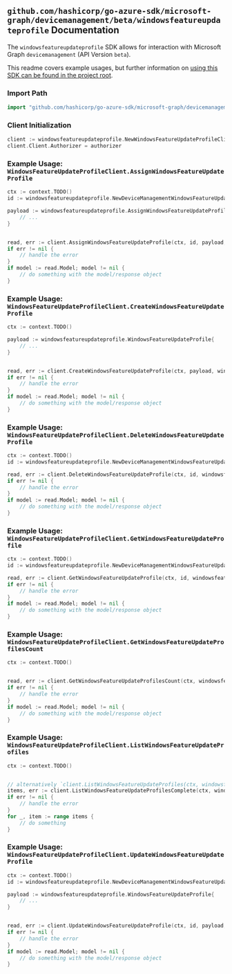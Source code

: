 
## `github.com/hashicorp/go-azure-sdk/microsoft-graph/devicemanagement/beta/windowsfeatureupdateprofile` Documentation

The `windowsfeatureupdateprofile` SDK allows for interaction with Microsoft Graph `devicemanagement` (API Version `beta`).

This readme covers example usages, but further information on [using this SDK can be found in the project root](https://github.com/hashicorp/go-azure-sdk/tree/main/docs).

### Import Path

```go
import "github.com/hashicorp/go-azure-sdk/microsoft-graph/devicemanagement/beta/windowsfeatureupdateprofile"
```


### Client Initialization

```go
client := windowsfeatureupdateprofile.NewWindowsFeatureUpdateProfileClientWithBaseURI("https://graph.microsoft.com")
client.Client.Authorizer = authorizer
```


### Example Usage: `WindowsFeatureUpdateProfileClient.AssignWindowsFeatureUpdateProfile`

```go
ctx := context.TODO()
id := windowsfeatureupdateprofile.NewDeviceManagementWindowsFeatureUpdateProfileID("windowsFeatureUpdateProfileId")

payload := windowsfeatureupdateprofile.AssignWindowsFeatureUpdateProfileRequest{
	// ...
}


read, err := client.AssignWindowsFeatureUpdateProfile(ctx, id, payload, windowsfeatureupdateprofile.DefaultAssignWindowsFeatureUpdateProfileOperationOptions())
if err != nil {
	// handle the error
}
if model := read.Model; model != nil {
	// do something with the model/response object
}
```


### Example Usage: `WindowsFeatureUpdateProfileClient.CreateWindowsFeatureUpdateProfile`

```go
ctx := context.TODO()

payload := windowsfeatureupdateprofile.WindowsFeatureUpdateProfile{
	// ...
}


read, err := client.CreateWindowsFeatureUpdateProfile(ctx, payload, windowsfeatureupdateprofile.DefaultCreateWindowsFeatureUpdateProfileOperationOptions())
if err != nil {
	// handle the error
}
if model := read.Model; model != nil {
	// do something with the model/response object
}
```


### Example Usage: `WindowsFeatureUpdateProfileClient.DeleteWindowsFeatureUpdateProfile`

```go
ctx := context.TODO()
id := windowsfeatureupdateprofile.NewDeviceManagementWindowsFeatureUpdateProfileID("windowsFeatureUpdateProfileId")

read, err := client.DeleteWindowsFeatureUpdateProfile(ctx, id, windowsfeatureupdateprofile.DefaultDeleteWindowsFeatureUpdateProfileOperationOptions())
if err != nil {
	// handle the error
}
if model := read.Model; model != nil {
	// do something with the model/response object
}
```


### Example Usage: `WindowsFeatureUpdateProfileClient.GetWindowsFeatureUpdateProfile`

```go
ctx := context.TODO()
id := windowsfeatureupdateprofile.NewDeviceManagementWindowsFeatureUpdateProfileID("windowsFeatureUpdateProfileId")

read, err := client.GetWindowsFeatureUpdateProfile(ctx, id, windowsfeatureupdateprofile.DefaultGetWindowsFeatureUpdateProfileOperationOptions())
if err != nil {
	// handle the error
}
if model := read.Model; model != nil {
	// do something with the model/response object
}
```


### Example Usage: `WindowsFeatureUpdateProfileClient.GetWindowsFeatureUpdateProfilesCount`

```go
ctx := context.TODO()


read, err := client.GetWindowsFeatureUpdateProfilesCount(ctx, windowsfeatureupdateprofile.DefaultGetWindowsFeatureUpdateProfilesCountOperationOptions())
if err != nil {
	// handle the error
}
if model := read.Model; model != nil {
	// do something with the model/response object
}
```


### Example Usage: `WindowsFeatureUpdateProfileClient.ListWindowsFeatureUpdateProfiles`

```go
ctx := context.TODO()


// alternatively `client.ListWindowsFeatureUpdateProfiles(ctx, windowsfeatureupdateprofile.DefaultListWindowsFeatureUpdateProfilesOperationOptions())` can be used to do batched pagination
items, err := client.ListWindowsFeatureUpdateProfilesComplete(ctx, windowsfeatureupdateprofile.DefaultListWindowsFeatureUpdateProfilesOperationOptions())
if err != nil {
	// handle the error
}
for _, item := range items {
	// do something
}
```


### Example Usage: `WindowsFeatureUpdateProfileClient.UpdateWindowsFeatureUpdateProfile`

```go
ctx := context.TODO()
id := windowsfeatureupdateprofile.NewDeviceManagementWindowsFeatureUpdateProfileID("windowsFeatureUpdateProfileId")

payload := windowsfeatureupdateprofile.WindowsFeatureUpdateProfile{
	// ...
}


read, err := client.UpdateWindowsFeatureUpdateProfile(ctx, id, payload, windowsfeatureupdateprofile.DefaultUpdateWindowsFeatureUpdateProfileOperationOptions())
if err != nil {
	// handle the error
}
if model := read.Model; model != nil {
	// do something with the model/response object
}
```
